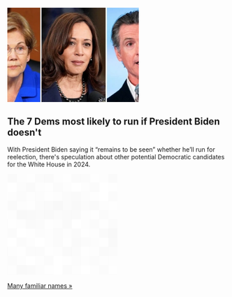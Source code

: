 
![The 7 Dems most likely to run if President Biden doesn't](./20220924235841.png)
## The 7 Dems most likely to run if President Biden doesn't

With President Biden saying it “remains to be seen” whether he’ll run for reelection, there's speculation about other potential Democratic candidates for the White House in 2024.

![pic](../square_bg.png)

[Many familiar names »](https://www.yahoo.com/news/seven-democrats-most-likely-run-173808612.html)
